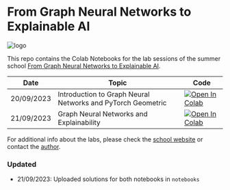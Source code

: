 # From Graph Neural Networks to Explainable AI
![logo](https://indico.ph.liv.ac.uk/event/1332/attachments/2983/4092/Logo_School.png?from_preview=1)

This repo contains the Colab Notebooks for the lab sessions of the summer school [From Graph Neural Networks to Explainable AI](https://indico.ph.liv.ac.uk/event/1332/).

**Date** | **Topic** | **Code** 
------------ | ------------- | ------------
20/09/2023  | Introduction to Graph Neural Networks and PyTorch Geometric | [![Open In Colab](https://colab.research.google.com/assets/colab-badge.svg)](https://colab.research.google.com/github/alessiodevoto/gnns_xai_liverpool/blob/main/notebooks/A_Primer_on_Graph_Neural_Networks_(Liverpool).ipynb) |
21/09/2023  |  Graph Neural Networks and Explainability| [![Open In Colab](https://colab.research.google.com/assets/colab-badge.svg)](https://colab.research.google.com/github/alessiodevoto/gnns_xai_liverpool/blob/main/notebooks/A_Primer_on_Explainability_for_GNNs_(Liverpool).ipynb) |


For additional info about the labs, please check the [school website](https://indico.ph.liv.ac.uk/event/1332/) or contact the [author](https://alessiodevoto.github.io).

### Updated

- 21/09/2023: Uploaded solutions for both notebooks in `notebooks`


